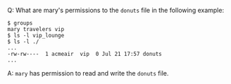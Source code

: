 Q: What are mary's permissions to the `donuts` file in the following example:
```shell
$ groups
mary travelers vip
$ ls -l vip_lounge
$ ls -l ./
...
-rw-rw----  1 acmeair  vip  0 Jul 21 17:57 donuts
...
```

A: `mary` has permission to read and write the `donuts` file.
